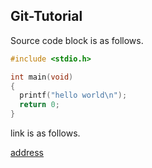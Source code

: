 ## Git-Tutorial

Source code block is as follows.

```c
#include <stdio.h>

int main(void)
{
  printf("hello world\n");
  return 0;
}
```
link is as follows.

[address](https://google.com)
